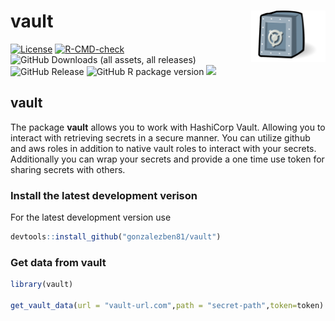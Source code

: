# vault <a href="https://gonzalezben81.github.io/vault/"><img src="man/figures/logo.png" align="right" height="82" alt="vault website" /></a>
<!-- badges: start -->

[![License](https://img.shields.io/badge/License-GPL--3-blue.svg)](https://www.gnu.org/licenses/gpl-3.0)
[![R-CMD-check](https://github.com/gonzalezben81/vault/actions/workflows/R-CMD-check.yaml/badge.svg)](https://github.com/gonzalezben81/vault/actions/workflows/R-CMD-check.yaml)
![GitHub Downloads (all assets, all releases)](https://img.shields.io/github/downloads/gonzalezben81/vault/total)
![GitHub Release](https://img.shields.io/github/v/release/gonzalezben81/vault)
![GitHub R package version](https://img.shields.io/github/r-package/v/gonzalezben81/vault)
![](https://img.shields.io/badge/package-blue?style=for-the-badge&logo=R)
<!-- badges: end -->

## vault

The package **vault** allows you to work with HashiCorp Vault. Allowing you to interact with retrieving secrets in a secure manner. You can utilize github and aws roles in addition to native vault roles to interact with your secrets. Additionally you can wrap your secrets and provide a one time use token for sharing secrets with others.


### Install the latest development verison

For the latest development version use
```R
devtools::install_github("gonzalezben81/vault")
```


### Get data from vault

```r
library(vault)

get_vault_data(url = "vault-url.com",path = "secret-path",token=token)

```
